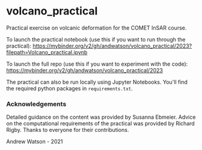 # volcano_practical

Practical exercise on volcanic deformation for the COMET InSAR course.

To launch the practical notebook (use this if you want to run through the practical):
https://mybinder.org/v2/gh/andwatson/volcano_practical/2023?filepath=Volcano_practical.ipynb

To launch the full repo (use this if you want to experiment with the code):
https://mybinder.org/v2/gh/andwatson/volcano_practical/2023

The practical can also be run locally using Jupyter Notebooks. You'll find the required python packages in `requirements.txt`.

### Acknowledgements

Detailed guidance on the content was provided by Susanna Ebmeier. Advice on the computational requirements of the practical was provided by Richard Rigby. Thanks to everyone for their contributions.

Andrew Watson - 2021
